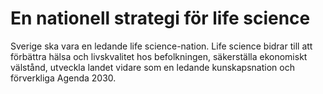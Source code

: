 # En nationell strategi för life science

Sverige ska vara en ledande life science-nation. Life science bidrar till att förbättra hälsa och livskvalitet hos befolkningen, säkerställa ekonomiskt välstånd, utveckla landet vidare som en ledande kunskapsnation och förverkliga Agenda 2030.
